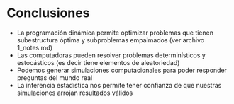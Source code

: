 # Conclusiones 
- La programación dinámica permite optimizar problemas que tienen subestructura óptima y subproblemas empalmados (ver archivo 1_notes.md)
- Las computadoras pueden resolver problemas determinísticos y estocásticos (es decir tiene elementos de aleatoriedad)
- Podemos generar simulaciones computacionales para poder responder preguntas del mundo real
- La inferencia estadística nos permite tener confianza de que nuestras simulaciones arrojan resultados válidos


 